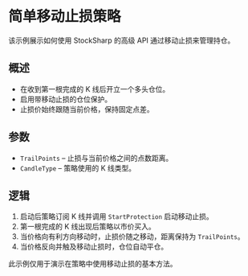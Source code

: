 # 简单移动止损策略

该示例展示如何使用 StockSharp 的高级 API 通过移动止损来管理持仓。

## 概述
- 在收到第一根完成的 K 线后开立一个多头仓位。
- 启用带移动止损的仓位保护。
- 止损价始终跟随当前价格，保持固定点差。

## 参数
- `TrailPoints` – 止损与当前价格之间的点数距离。
- `CandleType` – 策略使用的 K 线类型。

## 逻辑
1. 启动后策略订阅 K 线并调用 `StartProtection` 启动移动止损。
2. 第一根完成的 K 线出现后策略以市价买入。
3. 当价格向有利方向移动时，止损价随之移动，距离保持为 `TrailPoints`。
4. 当价格反向并触及移动止损时，仓位自动平仓。

此示例仅用于演示在策略中使用移动止损的基本方法。
